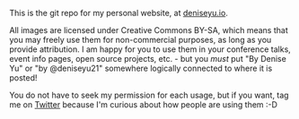 This is the git repo for my personal website, at [deniseyu.io](http://deniseyu.io).

All images are licensed under Creative Commons BY-SA, which means that you may
freely use them for non-commercial purposes, as long as you provide attribution.
I am happy for you to use them in your conference talks, event info pages, open source projects,
etc. - but you *must* put "By Denise Yu" or "by @deniseyu21" somewhere logically
connected to where it is posted!

You do not have to seek my permission for each usage, but if you want, tag me on [Twitter](https://twitter.com/deniseyu21)
because I'm curious about how people are using them :-D
